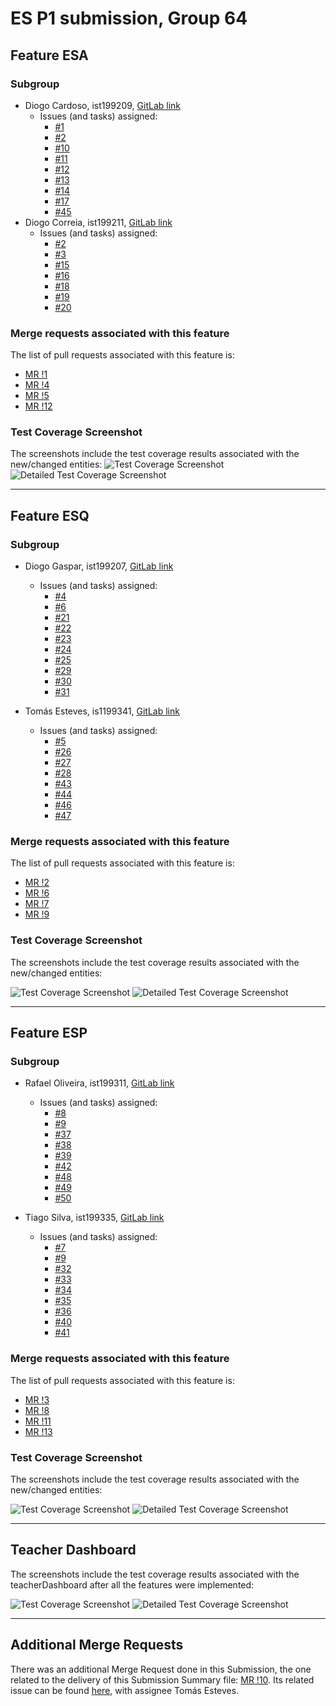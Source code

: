 # ES P1 submission, Group 64

## Feature ESA

### Subgroup

- Diogo Cardoso, ist199209, [GitLab link](https://gitlab.rnl.tecnico.ulisboa.pt/ist199209)
    + Issues (and tasks) assigned:
        - [#1](https://gitlab.rnl.tecnico.ulisboa.pt/es/es23-64/-/issues/1)
        - [#2](https://gitlab.rnl.tecnico.ulisboa.pt/es/es23-64/-/issues/2)
        - [#10](https://gitlab.rnl.tecnico.ulisboa.pt/es/es23-64/-/work_items/3949)
        - [#11](https://gitlab.rnl.tecnico.ulisboa.pt/es/es23-64/-/work_items/3950)
        - [#12](https://gitlab.rnl.tecnico.ulisboa.pt/es/es23-64/-/work_items/3951)
        - [#13](https://gitlab.rnl.tecnico.ulisboa.pt/es/es23-64/-/work_items/3952)
        - [#14](https://gitlab.rnl.tecnico.ulisboa.pt/es/es23-64/-/work_items/3953)
        - [#17](https://gitlab.rnl.tecnico.ulisboa.pt/es/es23-64/-/work_items/3961)
        - [#45](https://gitlab.rnl.tecnico.ulisboa.pt/es/es23-64/-/issues/45)
- Diogo Correia, ist199211, [GitLab link](https://gitlab.rnl.tecnico.ulisboa.pt/ist199211)
    + Issues (and tasks) assigned:
        - [#2](https://gitlab.rnl.tecnico.ulisboa.pt/es/es23-64/-/issues/2)
        - [#3](https://gitlab.rnl.tecnico.ulisboa.pt/es/es23-64/-/issues/3)
        - [#15](https://gitlab.rnl.tecnico.ulisboa.pt/es/es23-64/-/work_items/3959)
        - [#16](https://gitlab.rnl.tecnico.ulisboa.pt/es/es23-64/-/work_items/3960)
        - [#18](https://gitlab.rnl.tecnico.ulisboa.pt/es/es23-64/-/work_items/3962)
        - [#19](https://gitlab.rnl.tecnico.ulisboa.pt/es/es23-64/-/work_items/3963)
        - [#20](https://gitlab.rnl.tecnico.ulisboa.pt/es/es23-64/-/work_items/3964)

### Merge requests associated with this feature

The list of pull requests associated with this feature is:

- [MR !1](https://gitlab.rnl.tecnico.ulisboa.pt/es/es23-64/-/merge_requests/1)
- [MR !4](https://gitlab.rnl.tecnico.ulisboa.pt/es/es23-64/-/merge_requests/4)
- [MR !5](https://gitlab.rnl.tecnico.ulisboa.pt/es/es23-64/-/merge_requests/5)
- [MR !12](https://gitlab.rnl.tecnico.ulisboa.pt/es/es23-64/-/merge_requests/12)


### Test Coverage Screenshot

The screenshots include the test coverage results associated with the new/changed entities:
![Test Coverage Screenshot](assets/student_stats_coverage.png)
![Detailed Test Coverage Screenshot](assets/student_stats_coverage_detailed.png)

---

## Feature ESQ

### Subgroup

- Diogo Gaspar, ist199207, [GitLab link](https://gitlab.rnl.tecnico.ulisboa.pt/ist199207)
    + Issues (and tasks) assigned:
        - [#4](https://gitlab.rnl.tecnico.ulisboa.pt/es/es23-64/-/issues/4)
        - [#6](https://gitlab.rnl.tecnico.ulisboa.pt/es/es23-64/-/issues/6)
        - [#21](https://gitlab.rnl.tecnico.ulisboa.pt/es/es23-64/-/work_items/4444)
        - [#22](https://gitlab.rnl.tecnico.ulisboa.pt/es/es23-64/-/work_items/4445)
        - [#23](https://gitlab.rnl.tecnico.ulisboa.pt/es/es23-64/-/work_items/4446)
        - [#24](https://gitlab.rnl.tecnico.ulisboa.pt/es/es23-64/-/work_items/4448)
        - [#25](https://gitlab.rnl.tecnico.ulisboa.pt/es/es23-64/-/work_items/4449)
        - [#29](https://gitlab.rnl.tecnico.ulisboa.pt/es/es23-64/-/work_items/4589)
        - [#30](https://gitlab.rnl.tecnico.ulisboa.pt/es/es23-64/-/work_items/4590)
        - [#31](https://gitlab.rnl.tecnico.ulisboa.pt/es/es23-64/-/work_items/4591)

- Tomás Esteves, is1199341, [GitLab link](https://gitlab.rnl.tecnico.ulisboa.pt/ist199341)
    + Issues (and tasks) assigned:
        - [#5](https://gitlab.rnl.tecnico.ulisboa.pt/es/es23-64/-/issues/5)
        - [#26](https://gitlab.rnl.tecnico.ulisboa.pt/es/es23-64/-/work_items/4453)
        - [#27](https://gitlab.rnl.tecnico.ulisboa.pt/es/es23-64/-/work_items/4454)
        - [#28](https://gitlab.rnl.tecnico.ulisboa.pt/es/es23-64/-/work_items/4455)
        - [#43](https://gitlab.rnl.tecnico.ulisboa.pt/es/es23-64/-/issues/43)
        - [#44](https://gitlab.rnl.tecnico.ulisboa.pt/es/es23-64/-/issues/44)
        - [#46](https://gitlab.rnl.tecnico.ulisboa.pt/es/es23-64/-/issues/46)
        - [#47](https://gitlab.rnl.tecnico.ulisboa.pt/es/es23-64/-/issues/47)

### Merge requests associated with this feature

The list of pull requests associated with this feature is:

- [MR !2](https://gitlab.rnl.tecnico.ulisboa.pt/es/es23-64/-/merge_requests/2)
- [MR !6](https://gitlab.rnl.tecnico.ulisboa.pt/es/es23-64/-/merge_requests/6)
- [MR !7](https://gitlab.rnl.tecnico.ulisboa.pt/es/es23-64/-/merge_requests/7)
- [MR !9](https://gitlab.rnl.tecnico.ulisboa.pt/es/es23-64/-/merge_requests/9)


### Test Coverage Screenshot

The screenshots include the test coverage results associated with the new/changed entities:

![Test Coverage Screenshot](assets/quiz_stats_coverage.png)
![Detailed Test Coverage Screenshot](assets/quiz_stats_coverage_detailed.png)

---

## Feature ESP

### Subgroup
- Rafael Oliveira, ist199311, [GitLab link](https://gitlab.rnl.tecnico.ulisboa.pt/ist199311)
    + Issues (and tasks) assigned:
        - [#8](https://gitlab.rnl.tecnico.ulisboa.pt/es/es23-64/-/issues/8)
        - [#9](https://gitlab.rnl.tecnico.ulisboa.pt/es/es23-64/-/issues/9)
        - [#37](https://gitlab.rnl.tecnico.ulisboa.pt/es/es23-64/-/work_items/4923)
        - [#38](https://gitlab.rnl.tecnico.ulisboa.pt/es/es23-64/-/work_items/4924)
        - [#39](https://gitlab.rnl.tecnico.ulisboa.pt/es/es23-64/-/work_items/4926)
        - [#42](https://gitlab.rnl.tecnico.ulisboa.pt/es/es23-64/-/work_items/4931)
        - [#48](https://gitlab.rnl.tecnico.ulisboa.pt/es/es23-64/-/issues/48)
        - [#49](https://gitlab.rnl.tecnico.ulisboa.pt/es/es23-64/-/work_items/5746)
        - [#50](https://gitlab.rnl.tecnico.ulisboa.pt/es/es23-64/-/work_items/5747)

- Tiago Silva, ist199335, [GitLab link](https://gitlab.rnl.tecnico.ulisboa.pt/ist199335)
    + Issues (and tasks) assigned:
        - [#7](https://gitlab.rnl.tecnico.ulisboa.pt/es/es23-64/-/issues/7)
        - [#9](https://gitlab.rnl.tecnico.ulisboa.pt/es/es23-64/-/issues/9)
        - [#32](https://gitlab.rnl.tecnico.ulisboa.pt/es/es23-64/-/work_items/4914)
        - [#33](https://gitlab.rnl.tecnico.ulisboa.pt/es/es23-64/-/work_items/4915)
        - [#34](https://gitlab.rnl.tecnico.ulisboa.pt/es/es23-64/-/work_items/4917)
        - [#35](https://gitlab.rnl.tecnico.ulisboa.pt/es/es23-64/-/work_items/4918)
        - [#36](https://gitlab.rnl.tecnico.ulisboa.pt/es/es23-64/-/work_items/4919)
        - [#40](https://gitlab.rnl.tecnico.ulisboa.pt/es/es23-64/-/work_items/4929)
        - [#41](https://gitlab.rnl.tecnico.ulisboa.pt/es/es23-64/-/work_items/4930)

### Merge requests associated with this feature

The list of pull requests associated with this feature is:

- [MR !3](https://gitlab.rnl.tecnico.ulisboa.pt/es/es23-64/-/merge_requests/3)
- [MR !8](https://gitlab.rnl.tecnico.ulisboa.pt/es/es23-64/-/merge_requests/8)
- [MR !11](https://gitlab.rnl.tecnico.ulisboa.pt/es/es23-64/-/merge_requests/11)
- [MR !13](https://gitlab.rnl.tecnico.ulisboa.pt/es/es23-64/-/merge_requests/13)

### Test Coverage Screenshot

The screenshots include the test coverage results associated with the new/changed entities:

![Test Coverage Screenshot](assets/question_stats_coverage.png)
![Detailed Test Coverage Screenshot](assets/question_stats_coverage_detailed.png)

---

## Teacher Dashboard

The screenshots include the test coverage results associated with the teacherDashboard after all the features were implemented:

![Test Coverage Screenshot](assets/teacher_dashboard_coverage.png)
![Detailed Test Coverage Screenshot](assets/teacher_dashboard_coverage_detailed.png)

---

## Additional Merge Requests

There was an additional Merge Request done in this Submission, the one related to
the delivery of this Submission Summary file: [MR !10](https://gitlab.rnl.tecnico.ulisboa.pt/es/es23-64/-/merge_requests/10).
Its related issue can be found [here](https://gitlab.rnl.tecnico.ulisboa.pt/es/es23-64/-/issues/43), with
assignee Tomás Esteves.
